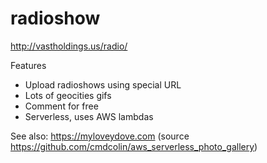 # radioshow

http://vastholdings.us/radio/

Features

- Upload radioshows using special URL
- Lots of geocities gifs
- Comment for free
- Serverless, uses AWS lambdas

See also: https://myloveydove.com (source https://github.com/cmdcolin/aws_serverless_photo_gallery)
